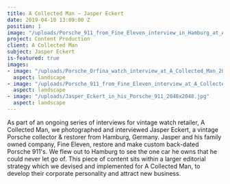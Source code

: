 ```yaml
---
title: A Collected Man – Jasper Eckert
date: 2019-04-10 13:09:00 Z
position: 1
image: "/uploads/Porsche_911_from_Fine_Eleven_interview_in_Hamburg_at_A_Collected_Man_2048x2048.jpg"
project: Content Production
client: A Collected Man
subject: Jasper Eckert
is-featured: true
images:
- image: "/uploads/Porsche_Orfina_watch_interview_at_A_Collected_Man_2048x2048.jpg"
  aspect: landscape
- image: "/uploads/Porsche_911_from_Fine_Eleven_interview_at_A_Collected_Man_2048x2048.jpg"
  aspect: landscape
- image: "/uploads/Jasper_Eckert_in_his_Porsche_911_2048x2048.jpg"
  aspect: landscape
---
```


As part of an ongoing series of interviews for vintage watch retailer, A Collected Man, we photographed and interviewed Jasper Eckert, a vintage Porsche collector & restorer from Hamburg, Germany. Jasper and his family owned company, Fine Eleven, restore and make custom back-dated Porsche 911's. We flew out to Hamburg to see the one car he owns that he could never let go of. This piece of content sits within a larger editorial strategy which we devised and implemented for A Collected Man, to develop their corporate personality and attract new business.
